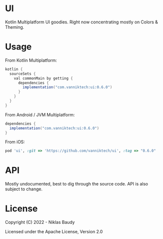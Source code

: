 UI
==

Kotlin Multiplatform UI goodies. Right now concentrating mostly on Colors & Theming.

# Usage

From Kotlin Multiplatform:

```groovy
kotlin {
  sourceSets {
    val commonMain by getting {
      dependencies {
        implementation("com.vanniktech:ui:0.6.0")
      }
    }
  }
}
```

From Android / JVM Multiplatform:

```groovy
dependencies {
  implementation("com.vanniktech:ui:0.6.0")
}
```

From iOS:

```ruby
pod 'ui', :git => 'https://github.com/vanniktech/ui', :tag => "0.6.0"
```

# API

Mostly undocumented, best to dig through the source code. API is also subject to change.

# License

Copyright (C) 2022 - Niklas Baudy

Licensed under the Apache License, Version 2.0
